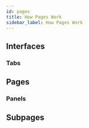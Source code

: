 ```yaml
---
id: pages
title: How Pages Work
sidebar_label: How Pages Work
---
```


## Interfaces

### Tabs

## Pages

### Panels

## Subpages
